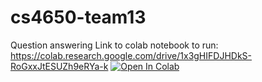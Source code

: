 # cs4650-team13
Question answering
Link to colab notebook to run: https://colab.research.google.com/drive/1x3gHIFDJHDkS-RoGxxJtESUZh9eRYa-k
[![Open In Colab](https://colab.research.google.com/assets/colab-badge.svg)](https://colab.research.google.com/drive/1x3gHIFDJHDkS-RoGxxJtESUZh9eRYa-k)

